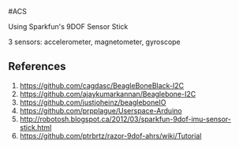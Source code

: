 #ACS 

Using Sparkfun's 9DOF Sensor Stick

3 sensors: accelerometer, magnetometer, gyroscope

## References
1. https://github.com/cagdasc/BeagleBoneBlack-I2C
2. https://github.com/ajaykumarkannan/Beaglebone-I2C
3. https://github.com/justjoheinz/beagleboneIO
4. https://github.com/prpplague/Userspace-Arduino
5. http://robotosh.blogspot.ca/2012/03/sparkfun-9dof-imu-sensor-stick.html
6. https://github.com/ptrbrtz/razor-9dof-ahrs/wiki/Tutorial
